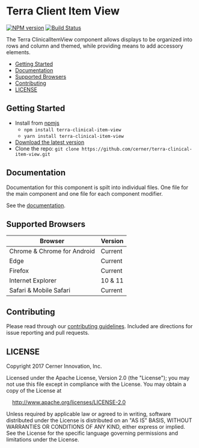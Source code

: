 # Terra Client Item View


[![NPM version](http://img.shields.io/npm/v/terra-clinical-item-view.svg)](https://www.npmjs.org/package/terra-clinical-item-view)
[![Build Status](https://travis-ci.org/cerner/terra-clinical-item-view.svg?branch=master)](https://travis-ci.org/cerner/terra-clinical-item-view)

The Terra ClinicalItemView component allows displays to be organized into rows and column and themed, while providing means to add accessory elements.

- [Getting Started](#getting-started)
- [Documentation](#documentation)
- [Supported Browsers](#supported-browsers)
- [Contributing](#contributing)
- [LICENSE](#license)

## Getting Started

- Install from [npmjs](https://www.npmjs.com)
  - `npm install terra-clinical-item-view`
  - `yarn install terra-clinical-item-view`
- [Download the latest version](https://github.com/cerner/terra-clinical-item-view/archive/master.zip)
- Clone the repo: `git clone https://github.com/cerner/terra-clinical-item-view.git`

## Documentation

Documentation for this component is spilt into individual files.
One file for the main component and one file for each component modifier.

See the [documentation](docs/).

## Supported Browsers

| Browser                     | Version |
|-----------------------------|---------|
| Chrome & Chrome for Android | Current |
| Edge                        | Current |
| Firefox                     | Current |
| Internet Explorer           | 10 & 11 |
| Safari & Mobile Safari      | Current |

## Contributing

Please read through our [contributing guidelines](CONTRIBUTING.md). Included are directions for issue reporting and pull requests.

## LICENSE

Copyright 2017 Cerner Innovation, Inc.

Licensed under the Apache License, Version 2.0 (the "License"); you may not use this file except in compliance with the License. You may obtain a copy of the License at

&nbsp;&nbsp;&nbsp;&nbsp;http://www.apache.org/licenses/LICENSE-2.0

Unless required by applicable law or agreed to in writing, software distributed under the License is distributed on an "AS IS" BASIS, WITHOUT WARRANTIES OR CONDITIONS OF ANY KIND, either express or implied. See the License for the specific language governing permissions and limitations under the License.
